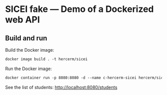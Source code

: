 # SICEI fake — Demo of a Dockerized web API

## Build and run

Build the Docker image:

```txt
docker image build . -t hercerm/sicei
```

Run the Docker image:

```txt
docker container run -p 8080:8080 -d --name c-hercerm-sicei hercerm/sicei
```

See the list of students: <http://localhost:8080/students>
